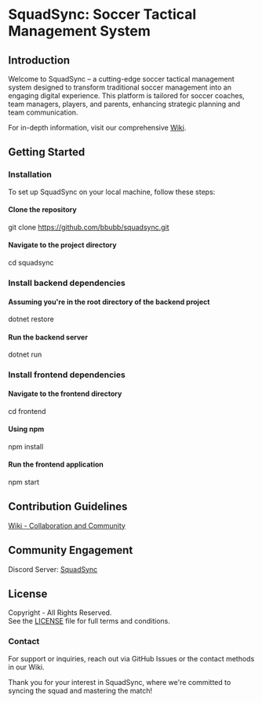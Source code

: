 # SquadSync: Soccer Tactical Management System

## Introduction
Welcome to SquadSync – a cutting-edge soccer tactical management system designed to transform traditional soccer management into an engaging digital experience. This platform is tailored for soccer coaches, team managers, players, and parents, enhancing strategic planning and team communication.

For in-depth information, visit our comprehensive [Wiki](http://github.com/bbubb/squadsync/wiki).

## Getting Started

### Installation
To set up SquadSync on your local machine, follow these steps:

#### Clone the repository
git clone https://github.com/bbubb/squadsync.git

#### Navigate to the project directory
cd squadsync

### Install backend dependencies
#### Assuming you're in the root directory of the backend project
dotnet restore

#### Run the backend server
dotnet run

### Install frontend dependencies
#### Navigate to the frontend directory
cd frontend

#### Using npm
npm install

#### Run the frontend application
npm start


## Contribution Guidelines
[Wiki - Collaboration and Community](https://github.com/bbubb/squadsync/wiki/wiki/Collaboration-and-Community#collaboration-and-community)

## Community Engagement
Discord Server: [SquadSync](https://discord.gg/XeAHspcV)

## License
Copyright - All Rights Reserved.  
See the [LICENSE](LICENSE) file for full terms and conditions.

### Contact
For support or inquiries, reach out via GitHub Issues or the contact methods in our Wiki.

Thank you for your interest in SquadSync, where we're committed to syncing the squad and mastering the match!
